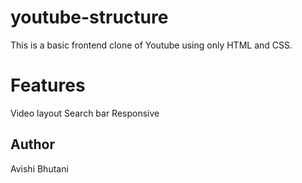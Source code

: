 # youtube-structure
This is a basic frontend clone of Youtube using only HTML and CSS.
# Features
  Video layout
  Search bar
  Responsive 

## Author 
Avishi Bhutani

